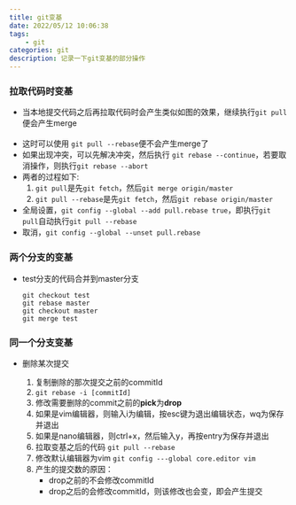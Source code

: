 ```yaml
---
title: git变基
date: 2022/05/12 10:06:38
tags: 
    - git
categories: git
description: 记录一下git变基的部分操作
---
```


### 拉取代码时变基

* 当本地提交代码之后再拉取代码时会产生类似如图的效果，继续执行`git pull`便会产生merge</br>
  <img data-src="/images/git变基/2.png" class="lozad"/>
* 这时可以使用 `git pull --rebase`便不会产生merge了
* 如果出现冲突，可以先解决冲突，然后执行 `git rebase --continue`，若要取消操作，则执行`git rebase --abort`
* 两者的过程如下:
    1. `git pull`是先`git fetch`，然后`git merge origin/master`
    1. `git pull --rebase`是先`git fetch`，然后`git rebase origin/master`
* 全局设置，`git config --global --add pull.rebase true`，即执行`git pull`自动执行`git pull --rebase`
* 取消，`git config --global --unset pull.rebase`

### 两个分支的变基

* test分支的代码合并到master分支

    ```git
    git checkout test
    git rebase master
    git checkout master
    git merge test
    ```

### 同一个分支变基

* 删除某次提交

    1. 复制删除的那次提交之前的commitId
    1. `git rebase -i [commitId]`
    1. 修改需要删除的commit之前的**pick**为**drop**
    1. 如果是vim编辑器，则输入i为编辑，按esc键为退出编辑状态，wq为保存并退出
    1. 如果是nano编辑器，则ctrl+x，然后输入y，再按entry为保存并退出
    1. 拉取变基之后的代码 `git pull --rebase`
    1. 修改默认编辑器为vim `git config ---global core.editor vim`
    1. 产生的提交数的原因：
        * drop之前的不会修改commitId
        * drop之后的会修改commitId，则该修改也会变，即会产生提交 <img data-src="/images/git变基/1.png" class="lozad"/>
